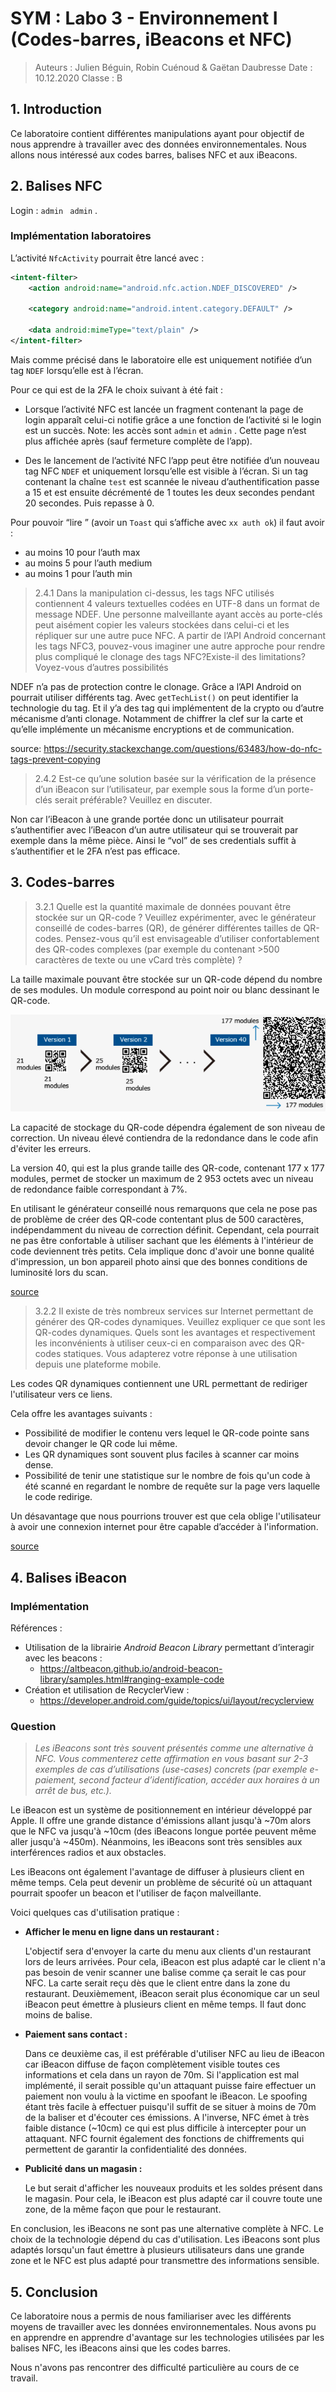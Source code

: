 # SYM : Labo 3 - Environnement I (Codes-barres, iBeacons et NFC)

> Auteurs : Julien Béguin, Robin Cuénoud & Gaëtan Daubresse
> Date : 10.12.2020
> Classe : B

## 1. Introduction

Ce laboratoire contient différentes manipulations ayant pour objectif de nous apprendre à travailler avec des données environnementales. Nous allons nous intéressé aux codes barres, balises NFC et aux iBeacons. 

## 2. Balises NFC

Login : `admin ` `admin` . 

### Implémentation laboratoires

L’activité `NfcActivity` pourrait être lancé avec : 

```xml
<intent-filter>
    <action android:name="android.nfc.action.NDEF_DISCOVERED" />

    <category android:name="android.intent.category.DEFAULT" />

    <data android:mimeType="text/plain" />
</intent-filter>
```

Mais comme précisé dans le laboratoire elle est uniquement notifiée d’un tag `NDEF` lorsqu’elle est à l’écran. 

Pour ce qui est de la 2FA le choix suivant à été fait : 

* Lorsque l’activité NFC est lancée un fragment contenant la page de login apparaît celui-ci notifie grâce a une fonction de l’activité si le login est un succès. Note: les accès sont `admin` et `admin` . Cette page n’est plus affichée après (sauf fermeture complète de l’app). 

* Des le lancement de l’activité NFC l’app peut être notifiée d’un nouveau tag NFC `NDEF`  et uniquement lorsqu’elle est visible à l’écran. Si un tag contenant la chaîne `test` est scannée le niveau d’authentification passe a 15 et est ensuite décrémenté de 1 toutes les deux secondes pendant 20 secondes. Puis repasse à 0. 

Pour pouvoir “lire ” (avoir un `Toast` qui s’affiche avec `xx auth ok`) il faut avoir : 

* au moins 10 pour l’auth max
* au moins 5 pour l’auth medium 
* au moins 1 pour l’auth min 



> 2.4.1 Dans la manipulation ci-dessus, les tags NFC utilisés contiennent 4 valeurs textuelles codées en UTF-8 dans un format de message NDEF. Une personne malveillante ayant accès au porte-clés peut aisément copier les valeurs stockées dans celui-ci et les répliquer sur une autre puce NFC. A partir de l’API Android concernant les tags NFC3, pouvez-vous imaginer une autre approche pour  rendre  plus  compliqué  le  clonage  des  tags  NFC?Existe-il  des  limitations? Voyez-vous d’autres possibilités

NDEF n’a pas de protection contre le clonage. Grâce a l’API Android on pourrait utiliser différents tag. Avec  `getTechList()` on peut identifier la technologie du tag. Et il y’a des tag qui implémentent de la crypto ou d’autre mécanisme d’anti clonage. Notamment de chiffrer la clef sur la carte et qu’elle implémente un mécanisme encryptions et de communication.

  source: https://security.stackexchange.com/questions/63483/how-do-nfc-tags-prevent-copying

> 2.4.2 Est-ce qu’une solution basée sur la vérification de la présence d’un iBeacon sur l’utilisateur, par exemple sous la forme d’un porte-clés serait préférable? Veuillez en discuter.

Non car l’iBeacon à une grande portée donc un utilisateur pourrait s’authentifier avec l’iBeacon d’un autre utilisateur qui se trouverait par exemple dans la même pièce.  Ainsi le “vol” de ses credentials suffit à s’authentifier et le 2FA n’est pas efficace. 

## 3. Codes-barres

> 3.2.1 Quelle est la quantité maximale de données pouvant être stockée sur un QR-code ? Veuillez expérimenter, avec le générateur conseillé de codes-barres (QR), de générer différentes tailles de QR-codes. Pensez-vous qu’il est envisageable d’utiliser confortablement des QR-codes complexes (par exemple du contenant >500 caractères de texte ou une vCard très complète) ?

La taille maximale pouvant être stockée sur un QR-code dépend du nombre de ses modules. Un module correspond au point noir ou blanc dessinant le QR-code. 

![image-20201213115432097](img/image-20201213115432097.png)

La capacité de stockage du QR-code dépendra également de son niveau de correction. Un niveau élevé contiendra de la redondance dans le code afin d'éviter les erreurs. 

La version 40, qui est la plus grande taille des QR-code, contenant 177 x 177 modules, permet de stocker un maximum de 2 953 octets avec un niveau de redondance faible correspondant à 7%. 

En utilisant le générateur conseillé nous remarquons que cela ne pose pas de problème de créer des QR-code contentant plus de 500 caractères, indépendamment du niveau de correction définit. Cependant, cela pourrait ne pas être confortable à utiliser sachant que les éléments à l'intérieur de code deviennent très petits. Cela implique donc d'avoir une bonne qualité d'impression, un bon appareil photo ainsi que des bonnes conditions de luminosité lors du scan. 

[source](https://www.qrcode.com/)

> 3.2.2 Il existe de très nombreux services sur Internet permettant de générer des QR-codes
> dynamiques. Veuillez expliquer ce que sont les QR-codes dynamiques. Quels sont les avantages et respectivement les inconvénients à utiliser ceux-ci en comparaison avec des QR-codes statiques. Vous adapterez votre réponse à une utilisation depuis une plateforme mobile.

Les codes QR dynamiques contiennent une URL permettant de rediriger l'utilisateur vers ce liens. 

Cela offre les avantages suivants : 

- Possibilité de modifier le contenu vers lequel le QR-code pointe sans devoir changer le QR code lui même.
- Les QR dynamiques sont souvent plus faciles à scanner car moins dense. 
- Possibilité de tenir une statistique sur le nombre de fois qu'un code à été scanné en regardant le nombre de requête sur la page vers laquelle le code redirige. 

Un désavantage que nous pourrions trouver est que cela oblige l'utilisateur à avoir une connexion internet pour être capable d’accéder à l'information. 

[source](https://www.sony.fr/electronics/support/articles/00248593)  

## 4. Balises iBeacon

### Implémentation

Références :

- Utilisation de la librairie *Android Beacon Library* permettant d’interagir avec les beacons : 
  - https://altbeacon.github.io/android-beacon-library/samples.html#ranging-example-code
- Création et utilisation de RecyclerView :
  - https://developer.android.com/guide/topics/ui/layout/recyclerview

### Question

> *Les iBeacons sont très souvent présentés comme une alternative à NFC. Vous commenterez cette affirmation en vous basant sur 2-3 exemples de cas d’utilisations (use-cases) concrets (par exemple e-paiement, second facteur d’identification, accéder aux horaires à un arrêt de bus, etc.).*

Le iBeacon est un système de positionnement en intérieur développé par Apple. Il offre une grande distance d'émissions allant jusqu'à ~70m alors que le NFC va jusqu'à ~10cm (des iBeacons longue portée peuvent même aller jusqu'à ~450m). Néanmoins, les iBeacons sont très sensibles aux interférences radios et aux obstacles.

Les iBeacons ont également l'avantage de diffuser à plusieurs client en même temps. Cela peut devenir un problème de sécurité où un attaquant pourrait spoofer un beacon et l'utiliser de façon malveillante.

Voici quelques cas d'utilisation pratique :

- **Afficher le menu en ligne dans un restaurant :**

  L'objectif sera d'envoyer la carte du menu aux clients d'un restaurant lors de leurs arrivées. Pour cela, iBeacon est plus adapté car le client n'a pas besoin de venir scanner une balise comme ça serait le cas pour NFC. La carte serait reçu dès que le client entre dans la zone du restaurant. Deuxièmement, iBeacon serait plus économique car un seul iBeacon peut émettre à plusieurs client en même temps. Il faut donc moins de balise.

- **Paiement sans contact :**

  Dans ce deuxième cas, il est préférable d'utiliser NFC au lieu de iBeacon car iBeacon diffuse de façon complètement visible toutes ces informations et cela dans un rayon de 70m. Si l'application est mal implémenté, il serait possible qu'un attaquant puisse faire effectuer un paiement non voulu à la victime en spoofant le iBeacon. Le spoofing étant très facile à effectuer puisqu'il suffit de se situer à moins de 70m de la baliser et d'écouter ces émissions. A l'inverse, NFC émet à très faible distance (~10cm) ce qui est plus difficile à intercepter pour un attaquant. NFC fournit également des fonctions de chiffrements qui permettent de garantir la confidentialité des données.

- **Publicité dans un magasin :**

  Le but serait d'afficher les nouveaux produits et les soldes présent dans le magasin. Pour cela, le iBeacon est plus adapté car il couvre toute une zone, de la même façon que pour le restaurant.

En conclusion, les iBeacons ne sont pas une alternative complète à NFC. Le choix de la technologie dépend du cas d'utilisation. Les iBeacons sont plus adaptés lorsqu'un faut émettre à plusieurs utilisateurs dans une grande zone et le NFC est plus adapté pour transmettre des informations sensible.



## 5. Conclusion

Ce laboratoire nous a permis de nous familiariser avec les différents moyens de travailler avec les données environnementales. Nous avons pu en apprendre en apprendre d'avantage sur les technologies utilisées par les balises NFC, les iBeacons ainsi que les codes barres. 

Nous n'avons pas rencontrer des difficulté particulière au cours de ce travail.  